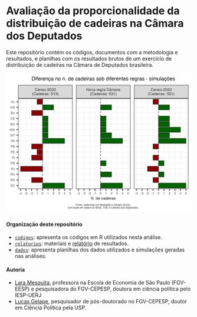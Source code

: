 # Avaliação da proporcionalidade da distribuição de cadeiras na Câmara dos Deputados

Este repositório contém os códigos, documentos com a metodologia e resultados, e planilhas com os resultados brutos de um exercício de distribuição de cadeiras na Câmara de Deputados brasileira.

![](/relatorios/figuras/diferencas_cadeiras.jpg)

#### Organização deste repositório

- [`codigos`](/codigos/): apresenta os códigos em R utilizados nesta análise.
- [`relatorios`](/relatorios/): materiais e [relatório](/relatorios/avaliacao_preliminar.md) de resultados.
- [`dados`](/dados/): apresenta planilhas dos dados utilizados e simulações geradas nas análises.

#### Autoria

-   [Lara Mesquita](https://eesp.fgv.br/integrante/lara-mesquita), professora na Escola de Economia de São Paulo (FGV-EESP) e pesquisadora do FGV-CEPESP, doutora em ciência política pelo IESP-UERJ
-   [Lucas Gelape](https://lgelape.github.io/), pesquisador de pós-doutorado no FGV-CEPESP, doutor em Ciência Política pela USP.
